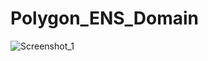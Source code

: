 # Polygon_ENS_Domain

![Screenshot_1](https://www.google.com/search?q=beautiful+pics&sxsrf=ALiCzsaio1JU_-8MZIzjBMV9gMKUAyGWxQ:1663440783400&source=lnms&tbm=isch&sa=X&ved=2ahUKEwi3iv_nv5z6AhV5zIsBHTssAOcQ_AUoAXoECAEQAw&biw=1366&bih=649&dpr=1#imgrc=ndhCe7uQmOT91M)
